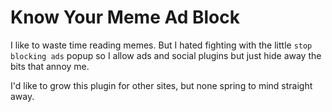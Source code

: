 # Know Your Meme Ad Block
I like to waste time reading memes. But I hated fighting with the little `stop blocking ads` popup so I allow ads and social plugins but just hide away the bits that annoy me.

I'd like to grow this plugin for other sites, but none spring to mind straight away.
